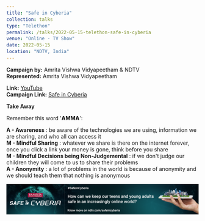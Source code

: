 ```yaml
---
title: "Safe in Cyberia"
collection: talks
type: "Telethon"
permalink: /talks/2022-05-15-telethon-safe-in-cyberia
venue: "Online - TV Show"
date: 2022-05-15
location: "NDTV, India"
---
```


**Campaign by:** Amrita Vishwa Vidyapeetham & NDTV <br/>
**Represented:** Amrita Vishwa Vidyapeetham <br/>

**Link:** [YouTube](https://youtu.be/lwzVDFfZ9H8) <br/>
**Campaign Link:** [Safe in Cyberia](https://special.ndtv.com/safe-in-cyberia-99/live-blog)

**Take Away**

Remember this word '**AMMA**':

**A - Awareness** : be aware of the technologies we are using, information we are sharing, and who all can access it <br/>
**M - Mindful Sharing** : whatever we share is there on the internet forever, once you click a link your money is gone, think before you share <br/>
**M - Mindful Decisions being Non-Judgemental** : if we don't judge our children they will come to us to share their problems <br/>
**A - Anonymity** : a lot of problems in the world is because of anonymity and we should teach them that nothing is anonymous <br/>

<p align="center">
  <img src="/images/safe-in-cyberia.png" width="1000"/>
</p>

